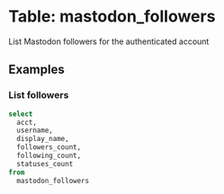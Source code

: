 # Table: mastodon_followers

List Mastodon followers for the authenticated account

## Examples

### List followers

```sql
select
  acct,
  username,
  display_name,
  followers_count,
  following_count,
  statuses_count
from
  mastodon_followers
```

